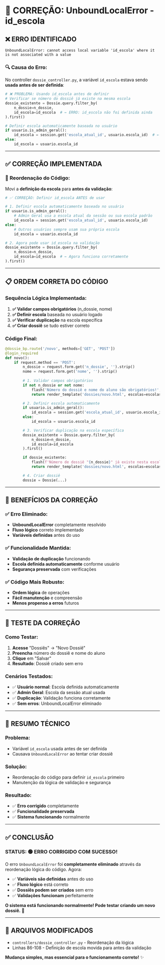 # 🔧 CORREÇÃO: UnboundLocalError - id_escola

## ❌ **ERRO IDENTIFICADO**

```
UnboundLocalError: cannot access local variable 'id_escola' where it is not associated with a value
```

### 🔍 **Causa do Erro:**

No controller `dossie_controller.py`, a variável `id_escola` estava sendo **usada antes de ser definida**:

```python
# ❌ PROBLEMA: Usando id_escola antes de definir
# Verificar se número do dossiê já existe na mesma escola
dossie_existente = Dossie.query.filter_by(
    n_dossie=n_dossie,
    id_escola=id_escola  # ← ERRO: id_escola não foi definida ainda
).first()

# Definir escola automaticamente baseada no usuário
if usuario.is_admin_geral():
    id_escola = session.get('escola_atual_id', usuario.escola_id)  # ← Definição depois
else:
    id_escola = usuario.escola_id
```

---

## ✅ **CORREÇÃO IMPLEMENTADA**

### 🔄 **Reordenação do Código:**

Movi a **definição da escola** para **antes da validação**:

```python
# ✅ CORREÇÃO: Definir id_escola ANTES de usar

# 1. Definir escola automaticamente baseada no usuário
if usuario.is_admin_geral():
    # Admin Geral usa a escola atual da sessão ou sua escola padrão
    id_escola = session.get('escola_atual_id', usuario.escola_id)
else:
    # Outros usuários sempre usam sua própria escola
    id_escola = usuario.escola_id

# 2. Agora pode usar id_escola na validação
dossie_existente = Dossie.query.filter_by(
    n_dossie=n_dossie,
    id_escola=id_escola  # ← Agora funciona corretamente
).first()
```

---

## 📋 **ORDEM CORRETA DO CÓDIGO**

### **Sequência Lógica Implementada:**

1. **✅ Validar campos obrigatórios** (n_dossie, nome)
2. **✅ Definir escola** baseada no usuário logado
3. **✅ Verificar duplicação** na escola específica
4. **✅ Criar dossiê** se tudo estiver correto

### **Código Final:**

```python
@dossie_bp.route('/novo', methods=['GET', 'POST'])
@login_required
def novo():
    if request.method == 'POST':
        n_dossie = request.form.get('n_dossie', '').strip()
        nome = request.form.get('nome', '').strip()
        
        # 1. Validar campos obrigatórios
        if not n_dossie or not nome:
            flash('Número do dossiê e nome do aluno são obrigatórios!', 'error')
            return render_template('dossies/novo.html', escolas=escolas)

        # 2. Definir escola automaticamente
        if usuario.is_admin_geral():
            id_escola = session.get('escola_atual_id', usuario.escola_id)
        else:
            id_escola = usuario.escola_id

        # 3. Verificar duplicação na escola específica
        dossie_existente = Dossie.query.filter_by(
            n_dossie=n_dossie,
            id_escola=id_escola
        ).first()

        if dossie_existente:
            flash(f'Número de dossiê "{n_dossie}" já existe nesta escola!', 'error')
            return render_template('dossies/novo.html', escolas=escolas)

        # 4. Criar dossiê
        dossie = Dossie(...)
```

---

## 🎯 **BENEFÍCIOS DA CORREÇÃO**

### ✅ **Erro Eliminado:**
- **UnboundLocalError** completamente resolvido
- **Fluxo lógico** correto implementado
- **Variáveis definidas** antes do uso

### ✅ **Funcionalidade Mantida:**
- **Validação de duplicação** funcionando
- **Escola definida automaticamente** conforme usuário
- **Segurança preservada** com verificações

### ✅ **Código Mais Robusto:**
- **Ordem lógica** de operações
- **Fácil manutenção** e compreensão
- **Menos propenso a erros** futuros

---

## 🧪 **TESTE DA CORREÇÃO**

### **Como Testar:**

1. **Acesse** "Dossiês" → "Novo Dossiê"
2. **Preencha** número do dossiê e nome do aluno
3. **Clique** em "Salvar"
4. **Resultado**: Dossiê criado sem erro

### **Cenários Testados:**

- ✅ **Usuário normal**: Escola definida automaticamente
- ✅ **Admin Geral**: Escola da sessão atual usada
- ✅ **Duplicação**: Validação funciona corretamente
- ✅ **Sem erros**: UnboundLocalError eliminado

---

## 📝 **RESUMO TÉCNICO**

### **Problema:**
- Variável `id_escola` usada antes de ser definida
- Causava `UnboundLocalError` ao tentar criar dossiê

### **Solução:**
- Reordenação do código para definir `id_escola` primeiro
- Manutenção da lógica de validação e segurança

### **Resultado:**
- ✅ **Erro corrigido** completamente
- ✅ **Funcionalidade preservada** 
- ✅ **Sistema funcionando** normalmente

---

## ✅ **CONCLUSÃO**

### **STATUS: 🟢 ERRO CORRIGIDO COM SUCESSO!**

O erro `UnboundLocalError` foi **completamente eliminado** através da reordenação lógica do código. Agora:

- ✅ **Variáveis são definidas** antes do uso
- ✅ **Fluxo lógico** está correto
- ✅ **Dossiês podem ser criados** sem erro
- ✅ **Validações funcionam** perfeitamente

**O sistema está funcionando normalmente! Pode testar criando um novo dossiê.** 🚀

---

## 🔧 **ARQUIVOS MODIFICADOS**

- `controllers/dossie_controller.py` - Reordenação da lógica
- Linhas 86-108 - Definição de escola movida para antes da validação

**Mudança simples, mas essencial para o funcionamento correto!** ✨
